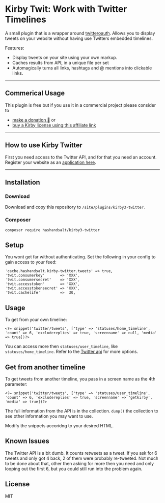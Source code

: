 # Kirby Twit: Work with Twitter Timelines

A small plugin that is a wrapper around [twitteroauth](https://github.com/abraham/twitteroauth). Allows you to display tweets on your website without having use Twitters embedded timelines.

Features:

* Display tweets on your site using your own markup.
* Caches results from API, in a unique file per set
* Automagically turns all links, hashtags and @ mentions into clickable links.

****

## Commerical Usage

This plugin is free but if you use it in a commercial project please consider to
- [make a donation 🍻](https://paypal.me/hashandsalt?locale.x=en_GB) or
- [buy a Kirby license using this affiliate link](https://a.paddle.com/v2/click/1129/36141?link=1170)

****


## How to use Kirby Twitter

First you need access to the Twitter API, and for that you need an account. Register your website as an [application here](https://developer.twitter.com/en/apps).

****

## Installation

### Download

Download and copy this repository to `/site/plugins/kirby3-twitter`.

### Composer

```
composer require hashandsalt/kirby3-twitter
```

## Setup

You wont get far without authenticating. Set the following in your config to gain access to your feed:

```
'cache.hashandsalt.kirby-twitter.tweets' => true,
'twit.consumerkey'       => 'XXX',
'twit.consumersecret'    => 'XXX',
'twit.accesstoken'       => 'XXX',
'twit.accesstokensecret' => 'XXX',
'twit.cachelife'         =>  30,
```



## Usage

To get from your own timeline:

```
<?= snippet('twitter/tweets', ['type' => 'statuses/home_timeline', 'count' => 6, 'excludereplies' => true, 'screenname' => null, 'media' => true])?>
```

You can access more then `statuses/user_timeline`, like `statuses/home_timeline`. Refer to the [Twitter api](https://developer.twitter.com/en/docs/tweets/timelines/api-reference/get-statuses-home_timeline) for more options.

## Get from another timeline

To get tweets from another timeline, you pass in a screen name as the 4th parameter:

```
<?= snippet('twitter/tweets', ['type' => 'statuses/user_timeline', 'count' => 6, 'excludereplies' => true, 'screenname' => 'getkirby', 'media' => true])?>
```

The full information from the API is in the collection. `dump()` the collection to see other information you may want to use.

Modify the snippets accoridng to your desired HTML.

## Known Issues

The Twitter API is a bit dumb. It counts retweets as a tweet. If you ask for 6 tweets and only got 4 back, 2 of them were probably re-tweeted. Not much to be done about that, other then asking for more then you need and only looping out the first 6, but you could still run into the problem again.


## License

MIT
